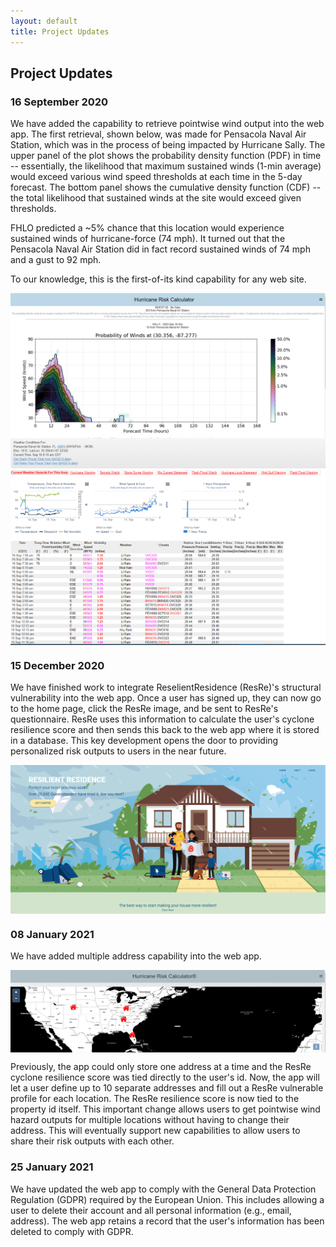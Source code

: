 ```yaml
---
layout: default
title: Project Updates
---
```


## Project Updates ##

### 16 September 2020 ###

We have added the capability to retrieve pointwise wind output into the web app. The first retrieval, shown below, was made for Pensacola Naval Air Station, which was in the process of being impacted by Hurricane Sally. The upper panel of the plot shows the probability density function (PDF) in time -- essentially, the likelihood that maximum sustained winds (1-min average) would exceed various wind speed thresholds at each time in the 5-day forecast. The bottom panel shows the cumulative density function (CDF) -- the total likelihood that sustained winds at the site would exceed given thresholds. 

FHLO predicted a ~5% chance that this location would experience sustained winds of hurricane-force (74 mph). It turned out that the Pensacola Naval Air Station did in fact record sustained winds of 74 mph and a gust to 92 mph. 

To our knowledge, this is the first-of-its kind capability for any web site.

<img src="../../images/updates/FHLO_Pensacola.PNG" alt="Wind hazard output from the FHLO model for Pensacola, FL for 16 September 2020" style="display: block; margin: auto; max-height: 600px;">

<img src="../../images/updates/pensacola_NAS.PNG" alt="Observed winds from Pensacola Naval Air Station from 16 September 2020" style="display: block; margin: auto; max-height: 600px;">

### 15 December 2020 ###

We have finished work to integrate ReselientResidence (ResRe)'s structural vulnerability into the web app. Once a user has signed up, they can now go to the home page, click the ResRe image, and be sent to ResRe's questionnaire. ResRe uses this information to calculate the user's cyclone resilience score and then sends this back to the web app where it is stored in a database. This key development opens the door to providing personalized risk outputs to users in the near future. 

<img src="../../images/updates/ResRe_welcome.PNG" alt="Welcome page that a user will see when the web app sends them to the ResRe site. " style="display: block; margin: auto; max-height: 600px;">


### 08 January 2021 ###

We have added multiple address capability into the web app. 

<img src="../../images/updates/multiple_address_capability.PNG" alt="Graphic showing multiple addresses on the storm information page of the web app" style="display: block; margin: auto; max-height: 600px;">

Previously, the app could only store one address at a time and the ResRe cyclone resilience score was tied directly to the user's id. 
Now, the app will let a user define up to 10 separate addresses and fill out a ResRe vulnerable profile for each location. 
The ResRe resilience score is now tied to the property id itself. 
This important change allows users to get pointwise wind hazard outputs for multiple locations without having to change their address. This will eventually support new capabilities to allow users to share their risk outputs with each other.

### 25 January 2021 ###

We have updated the web app to comply with the General Data Protection Regulation (GDPR) required by the European Union. 
This includes allowing a user to delete their account and all personal information (e.g., email, address). The web app retains a record that the user's information has been deleted to comply with GDPR.
